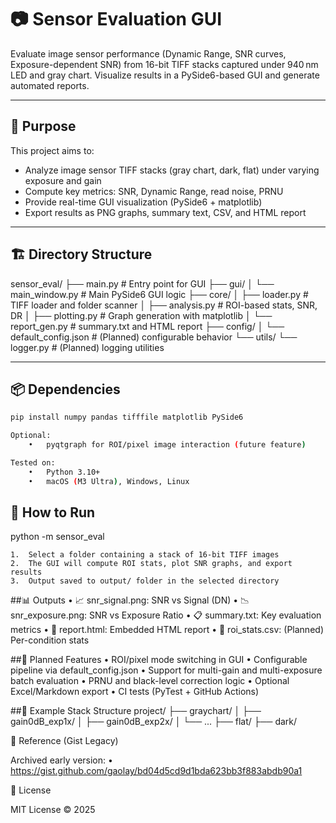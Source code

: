 # 📷 Sensor Evaluation GUI

Evaluate image sensor performance (Dynamic Range, SNR curves, Exposure-dependent SNR) from 16-bit TIFF stacks captured under 940 nm LED and gray chart. Visualize results in a PySide6-based GUI and generate automated reports.

---

## 🧭 Purpose

This project aims to:
- Analyze image sensor TIFF stacks (gray chart, dark, flat) under varying exposure and gain
- Compute key metrics: SNR, Dynamic Range, read noise, PRNU
- Provide real-time GUI visualization (PySide6 + matplotlib)
- Export results as PNG graphs, summary text, CSV, and HTML report

---

## 🏗 Directory Structure

sensor_eval/
├── main.py                  # Entry point for GUI
├── gui/
│   └── main_window.py           # Main PySide6 GUI logic
├── core/
│   ├── loader.py                # TIFF loader and folder scanner
│   ├── analysis.py              # ROI-based stats, SNR, DR
│   ├── plotting.py              # Graph generation with matplotlib
│   └── report_gen.py            # summary.txt and HTML report
├── config/
│   └── default_config.json      # (Planned) configurable behavior
└── utils/
└── logger.py                # (Planned) logging utilities

---

## 📦 Dependencies

```bash
pip install numpy pandas tifffile matplotlib PySide6

Optional:
	•	pyqtgraph for ROI/pixel image interaction (future feature)

Tested on:
	•	Python 3.10+
	•	macOS (M3 Ultra), Windows, Linux
```

## 🚀 How to Run

python -m sensor_eval

	1.	Select a folder containing a stack of 16-bit TIFF images
	2.	The GUI will compute ROI stats, plot SNR graphs, and export results
	3.	Output saved to output/ folder in the selected directory

##📊 Outputs
	•	📈 snr_signal.png: SNR vs Signal (DN)
	•	📉 snr_exposure.png: SNR vs Exposure Ratio
	•	📋 summary.txt: Key evaluation metrics
	•	📄 report.html: Embedded HTML report
	•	📑 roi_stats.csv: (Planned) Per-condition stats

##🔮 Planned Features
	•	ROI/pixel mode switching in GUI
	•	Configurable pipeline via default_config.json
	•	Support for multi-gain and multi-exposure batch evaluation
	•	PRNU and black-level correction logic
	•	Optional Excel/Markdown export
	•	CI tests (PyTest + GitHub Actions)

##🧪 Example Stack Structure
project/
├── graychart/
│   ├── gain0dB_exp1x/
│   ├── gain0dB_exp2x/
│   └── ...
├── flat/
├── dark/

📎 Reference (Gist Legacy)

Archived early version:
	•	https://gist.github.com/gaolay/bd04d5cd9d1bda623bb3f883abdb90a1

🪪 License

MIT License © 2025

